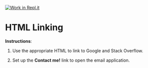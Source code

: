 [![Work in Repl.it](https://classroom.github.com/assets/work-in-replit-14baed9a392b3a25080506f3b7b6d57f295ec2978f6f33ec97e36a161684cbe9.svg)](https://classroom.github.com/online_ide?assignment_repo_id=2989604&assignment_repo_type=AssignmentRepo)
# HTML Linking

**Instructions**:

1. Use the appropriate HTML to link to Google and Stack Overflow.

2. Set up the **Contact me!** link to open the email application. 
